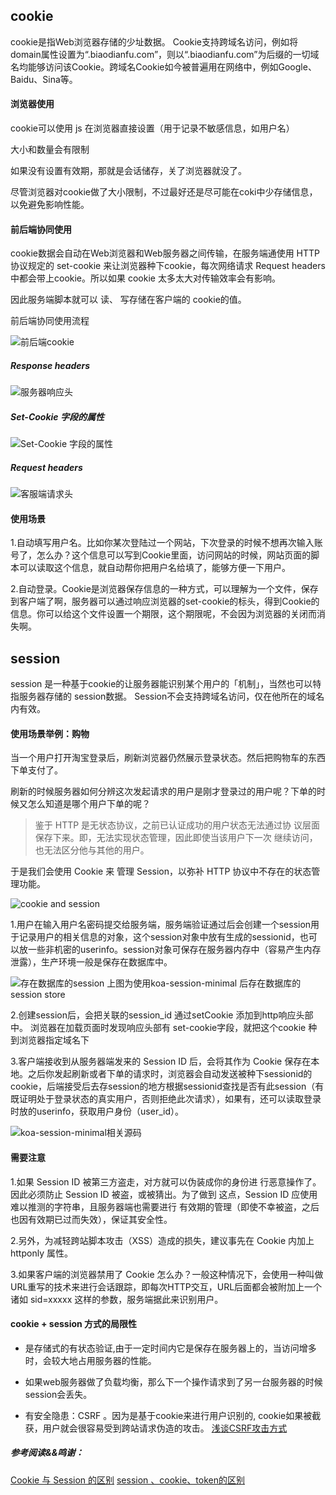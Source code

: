 ## cookie

cookie是指Web浏览器存储的少址数据。
Cookie支持跨域名访问，例如将domain属性设置为“.biaodianfu.com”，则以“.biaodianfu.com”为后缀的一切域名均能够访问该Cookie。跨域名Cookie如今被普遍用在网络中，例如Google、Baidu、Sina等。

####  浏览器使用

cookie可以使用 js 在浏览器直接设置（用于记录不敏感信息，如用户名）

大小和数量会有限制

如果没有设置有效期，那就是会话储存，关了浏览器就没了。

尽管浏览器对cookie做了大小限制，不过最好还是尽可能在coki中少存储信息，以免避免影响性能。

#### 前后端协同使用

cookie数据会自动在Web浏览器和Web服务器之间传输，在服务端通使用 HTTP 协议规定的 set-cookie 来让浏览器种下cookie，每次网络请求 Request headers 中都会带上cookie。所以如果 cookie 太多太大对传输效率会有影响。

因此服务端脚本就可以 读、 写存储在客户端的 cookie的值。

前后端协同使用流程

![前后端cookie](http://www.hxvin.me/posts/img/前后端cookie.png)

##### Response headers

![服务器响应头](http://www.hxvin.me/posts/img/服务器响应头.png)

##### Set-Cookie 字段的属性

![Set-Cookie 字段的属性](http://www.hxvin.me/posts/img/set-cookie字段的属性.png)

##### Request headers

![客服端请求头](http://www.hxvin.me/posts/img/客服端请求头.png)

#### 使用场景

1.自动填写用户名。比如你某次登陆过一个网站，下次登录的时候不想再次输入账号了，怎么办？这个信息可以写到Cookie里面，访问网站的时候，网站页面的脚本可以读取这个信息，就自动帮你把用户名给填了，能够方便一下用户。

2.自动登录。Cookie是浏览器保存信息的一种方式，可以理解为一个文件，保存到客户端了啊，服务器可以通过响应浏览器的set-cookie的标头，得到Cookie的信息。你可以给这个文件设置一个期限，这个期限呢，不会因为浏览器的关闭而消失啊。

## session

session 是一种基于cookie的让服务器能识别某个用户的「机制」，当然也可以特指服务器存储的 session数据。
Session不会支持跨域名访问，仅在他所在的域名内有效。

#### 使用场景举例：购物

当一个用户打开淘宝登录后，刷新浏览器仍然展示登录状态。然后把购物车的东西下单支付了。

刷新的时候服务器如何分辨这次发起请求的用户是刚才登录过的用户呢？下单的时候又怎么知道是哪个用户下单的呢？

> 鉴于 HTTP 是无状态协议，之前已认证成功的用户状态无法通过协 议层面保存下来。即，无法实现状态管理，因此即使当该用户下一次 继续访问，也无法区分他与其他的用户。

于是我们会使用 Cookie 来 管理 Session，以弥补 HTTP 协议中不存在的状态管理功能。

![cookie and session](http://www.hxvin.me/posts/img/cookieAndSession.png)

1.用户在输入用户名密码提交给服务端，服务端验证通过后会创建一个session用于记录用户的相关信息的对象，这个session对象中放有生成的sessionid，也可以放一些非机密的userinfo。session对象可保存在服务器内存中（容易产生内存泄露），生产环境一般是保存在数据库中。

![存在数据库的session](http://www.hxvin.me/posts/img/存在数据库的session.png)
 上图为使用koa-session-minimal 后存在数据库的session store

2.创建session后，会把关联的session_id 通过setCookie 添加到http响应头部中。
浏览器在加载页面时发现响应头部有 set-cookie字段，就把这个cookie 种到浏览器指定域名下

3.客户端接收到从服务器端发来的 Session ID 后，会将其作为 Cookie 保存在本地。之后你发起刷新或者下单的请求时，浏览器会自动发送被种下sessionid的cookie，后端接受后去存session的地方根据sessionid查找是否有此session（有既证明处于登录状态的真实用户，否则拒绝此次请求），如果有，还可以读取登录时放的userinfo，获取用户身份（user_id）。

![koa-session-minimal相关源码](http://www.hxvin.me/posts/img/koa-session-minimal相关源码.png)

#### 需要注意

1.如果 Session ID 被第三方盗走，对方就可以伪装成你的身份进 行恶意操作了。因此必须防止 Session ID 被盗，或被猜出。为了做到 这点，Session ID 应使用难以推测的字符串，且服务器端也需要进行 有效期的管理（即使不幸被盗，之后也因有效期已过而失效），保证其安全性。

2.另外，为减轻跨站脚本攻击（XSS）造成的损失，建议事先在 Cookie 内加上 httponly 属性。

3.如果客户端的浏览器禁用了 Cookie 怎么办？一般这种情况下，会使用一种叫做URL重写的技术来进行会话跟踪，即每次HTTP交互，URL后面都会被附加上一个诸如 sid=xxxxx 这样的参数，服务端据此来识别用户。

#### cookie + session  方式的局限性

* 是存储式的有状态验证,由于一定时间内它是保存在服务器上的，当访问增多时，会较大地占用服务器的性能。

* 如果web服务器做了负载均衡，那么下一个操作请求到了另一台服务器的时候session会丢失。

* 有安全隐患：CSRF 。因为是基于cookie来进行用户识别的, cookie如果被截获，用户就会很容易受到跨站请求伪造的攻击。
[浅谈CSRF攻击方式](http://www.cnblogs.com/hyddd/archive/2009/04/09/1432744.html)


##### 参考阅读&&鸣谢：

[Cookie 与 Session 的区别](https://juejin.im/entry/5766c29d6be3ff006a31b84e)
[session 、cookie、token的区别](http://blog.csdn.net/jikeehuang/article/details/51488020)
